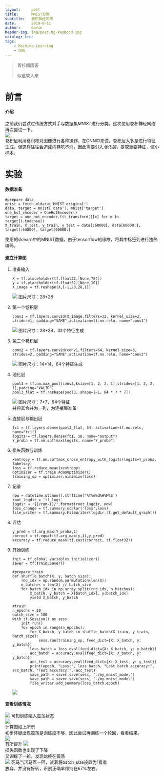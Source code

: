 ```yaml
---
layout:     post
title:      MNIST分类
subtitle:   卷积神经网络
date:       2019-8-11
author:     Gavin
header-img: img/post-bg-keybord.jpg
catalog: true
tags:
    - Machine Learning
    - CNN
---
```


> 青衫烟雨客
> 
> 似是故人来

# 前言

#### 介绍

之前我们尝试过传统方式对手写数据集*MNIST*进行分类，这次使用卷积神经网络再次尝试一下。  
![](http://ww3.sinaimg.cn/large/006tNc79ly1g5vs9dn5hgj30fy078tbj.jpg)  
卷积层利用卷积核对图像进行各种操作，在CNN中来说，卷积层大多是进行特征生成。但这样往往会造成内存吃不消，因此需要引入*池化层*，提取重要特征，缩小样本。  

# 实验

#### 数据准备

```
#prepare data
mnist = fetch_mldata('MNIST original')
data, target = mnist['data'], mnist['target']
one_hot_encoder = OneHotEncoder()
target = one_hot_encoder.fit_transform([[x] for x in target]).todense()
X_train, X_test, y_train, y_test = data[:60000], data[60000:], target[:60000], target[60000:]
```  

使用的sklearn中的MNIST数据，由于tensorflow的缘故，将其中标签列进行独热编码。

#### 建立计算图

1. 准备输入
	
	```
	X = tf.placeholder(tf.float32,[None,784])
	y = tf.placeholder(tf.float32,[None,10])
	X_image = tf.reshape(X,[-1,28,28,1])
	```
	![](http://ww4.sinaimg.cn/large/006tNc79ly1g5vsoccqelj30hs0dc3yg.jpg)
	图片尺寸：28*28
2. 第一个卷积层
	
	```
	conv1 = tf.layers.conv2d(X_image,filters=32, kernel_size=3, strides=1, padding="SAME",activation=tf.nn.relu, name="conv1")
	```  
	![](http://ww3.sinaimg.cn/large/006tNc79ly1g5vsp453nfj30hs0dcq2w.jpg)
	图片尺寸：28*28，32个特征生成
3. 第二个卷积层
	
	```
	conv2 = tf.layers.conv2d(conv1,filters=64, kernel_size=3, strides=2, padding="SAME",activation=tf.nn.relu, name="conv2")
	```
	![](http://ww4.sinaimg.cn/large/006tNc79ly1g5vssfv0nsj30hs0dcmx3.jpg)
	图片尺寸：14*14，64个特征生成
4. 池化层
	
	```
	pool3 = tf.nn.max_pool(conv2,ksize=[1, 2, 2, 1],strides=[1, 2, 2, 1],padding="VALID")
	pool3_flat = tf.reshape(pool3, shape=[-1, 64 * 7 * 7])
	```  
	![](http://ww3.sinaimg.cn/large/006tNc79ly1g5vsupxd5gj30hs0dcgli.jpg)
	图片尺寸：7*7，64个特征  
	并将其合并为一列，为连接层准备
5. 连接层与输出层
	
	```
	fc1 = tf.layers.dense(pool3_flat, 64, activation=tf.nn.relu, name="fc1")
	logits = tf.layers.dense(fc1, 10, name="output")
	Y_proba = tf.nn.softmax(logits, name="Y_proba")
	```
6. 损失函数与训练
	
	```
	xentropy = tf.nn.softmax_cross_entropy_with_logits(logits=Y_proba, labels=y)
	loss = tf.reduce_mean(xentropy)
	optimizer = tf.train.AdamOptimizer()
	training_op = optimizer.minimize(loss)
	```
7. 记录

	```
	now = datetime.utcnow().strftime('%Y%m%d%H%M%S')
	root_logdir = 'tf_logs'
	logdir = '{}/run-{}/'.format(root_logdir, now)
	loss_change = tf.summary.scalar('loss',loss)
	file_writer = tf.summary.FileWriter(logdir,tf.get_default_graph())
	```
8. 评估

	```
	y_pred = tf.arg_max(Y_proba,1)
	correct = tf.equal(tf.arg_max(y,1),y_pred)
	accuracy = tf.reduce_mean(tf.cast(correct, tf.float32))
	```
9. 开始训练

	```
	init = tf.global_variables_initializer()
	saver = tf.train.Saver()
	
	#prepare train
	def shuffle_batch(X, y, batch_size):
	    rnd_idx = np.random.permutation(len(X))
	    n_batches = len(X) // batch_size
	    for batch_idx in np.array_split(rnd_idx, n_batches):
	        X_batch, y_batch = X[batch_idx], y[batch_idx]
	        yield X_batch, y_batch
	
	#train
	n_epochs = 10
	batch_size = 100
	with tf.Session() as sess:
	    init.run()
	    for epoch in range(n_epochs):
	        for X_batch, y_batch in shuffle_batch(X_train, y_train, batch_size):
	            sess.run(training_op, feed_dict={X: X_batch, y: y_batch})
	        loss_batch = loss.eval(feed_dict={X: X_batch, y: y_batch})
	        acc_batch = accuracy.eval(feed_dict={X: X_batch, y: y_batch})
	        acc_test = accuracy.eval(feed_dict={X: X_test, y: y_test})
	        print(epoch, "Loss:", loss_batch, "Last batch accuracy:", acc_batch, "Test accuracy:", acc_test)
	        save_path = saver.save(sess, "./my_mnist_model")
	        save_path = saver.save(sess, "./my_mnist_model")
        	file_writer.add_summary(loss_batch,epoch)
	```
	![](http://ww2.sinaimg.cn/large/006tNc79ly1g5vulbfzurj30bd055mxj.jpg)
	
#### 查看训练情况

![](http://ww2.sinaimg.cn/large/006tNc79ly1g5vuonru55j30lt0c7wfr.jpg)
可知训练陷入震荡状态  
![](http://ww3.sinaimg.cn/large/006tNc79ly1g5vusjea1ej312f0u0jwx.jpg)  
计算图如上所示  
初步怀疑出现震荡是训练度不够，因此尝试再训练一个轮回，看看结果。  
![](http://ww2.sinaimg.cn/large/006tNc79ly1g5vvq8rbhnj30ba054aag.jpg)  
有所提升
![](http://ww3.sinaimg.cn/large/006tNc79ly1g5vvt8ofvrj30jx0c10u4.jpg)  
损失函数也出现了下降  
又训练了一轮，发现始终在震荡  
![](http://ww3.sinaimg.cn/large/006tNc79ly1g5vxh2hba4j30ph0bwgna.jpg)
死马当活马医一回，试着将batch_size设置为1看看  
放弃，并没有好转，识别正确率维持在67%左右。